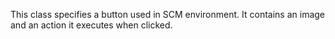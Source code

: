 This class specifies a button used in SCM environment. It contains an image and an action it executes when clicked.